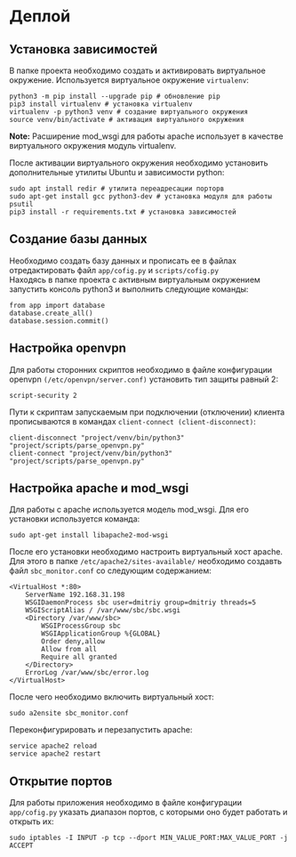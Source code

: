 # Деплой

## Установка зависимостей

В папке проекта необходимо создать и активировать виртуальное окружение. Используется виртуальное окружение `virtualenv`:

```text
python3 -m pip install --upgrade pip # обновление pip
pip3 install virtualenv # установка virtualenv
virtualenv -p python3 venv # создание виртуального окружения
source venv/bin/activate # активация виртуального окружения
```

**Note:** Расширение mod_wsgi для работы apache использует в качестве виртуального окружения модуль virtualenv.

После активации виртуального окружения необходимо установить дополнительные утилиты Ubuntu и зависимости python:

```text
sudo apt install redir # утилита переадресации порторв
sudo apt-get install gcc python3-dev # установка модуля для работы psutil
pip3 install -r requirements.txt # установка зависимостей
```

## Создание базы данных

Необходимо создать базу данных и прописать ее в файлах отредактировать файл `app/cofig.py` и `scripts/cofig.py`  
Находясь в папке проекта с активным виртуальным окружением запустить консоль python3 и выполнить следующие команды:

```text
from app import database
database.create_all()
database.session.commit()
```

## Настройка openvpn

Для работы сторонних скриптов необходимо в файле конфигурации openvpn `(/etc/openvpn/server.conf)` установить тип защиты равный 2:

```text
script-security 2
```

Пути к скриптам запускаемым при подключении (отключении) клиента прописываются в командах `client-connect (client-disconnect)`:

```text
client-disconnect "project/venv/bin/python3" "project/scripts/parse_openvpn.py"
client-connect "project/venv/bin/python3" "project/scripts/parse_openvpn.py"
```

## Настройка apache и mod_wsgi

Для работы с apache используется модель mod_wsgi. Для его установки используется команда:

```text
sudo apt-get install libapache2-mod-wsgi
```

После его установки необходимо настроить виртуальный хост apache. Для этого в папке `/etc/apache2/sites-available/` необходимо создавть файл `sbc_monitor.conf` со следующим содержанием:

```text
<VirtualHost *:80>
    ServerName 192.168.31.198
    WSGIDaemonProcess sbc user=dmitriy group=dmitriy threads=5
    WSGIScriptAlias / /var/www/sbc/sbc.wsgi
    <Directory /var/www/sbc>
        WSGIProcessGroup sbc
        WSGIApplicationGroup %{GLOBAL}
        Order deny,allow
        Allow from all
        Require all granted
    </Directory>
    ErrorLog /var/www/sbc/error.log
</VirtualHost>
```

После чего необходимо включить виртуальный хост:

```text
sudo a2ensite sbc_monitor.conf
```

Переконфигурировать и перезапустить apache:

```text
service apache2 reload
service apache2 restart
```

## Открытие портов

Для работы приложения необходимо в файле конфигурации `app/cofig.py` указать диапазон портов, с которыми оно будет работать и открыть их:

```text
sudo iptables -I INPUT -p tcp --dport MIN_VALUE_PORT:MAX_VALUE_PORT -j ACCEPT
```
